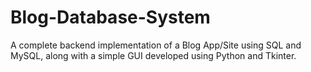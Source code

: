 # Blog-Database-System
A complete backend implementation of a Blog App/Site using SQL and MySQL, along with a simple GUI developed using Python and Tkinter.
